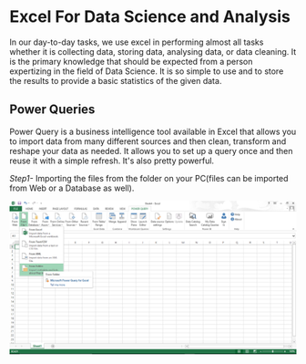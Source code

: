 # Excel For Data Science and Analysis

In our day-to-day tasks, we use excel in performing almost all tasks whether it is collecting data, storing data, analysing data, or data cleaning. It is the primary knowledge that should be expected from a person expertizing in the field of Data Science. It is so simple to use and to store the results to provide a basic statistics of the given data.

## Power Queries

Power Query is a business intelligence tool available in Excel that allows you to import data from many different sources and then clean, transform and reshape your data as needed. It allows you to set up a query once and then reuse it with a simple refresh. It's also pretty powerful.

*Step1-* Importing the files from the folder on your PC(files can be imported from Web or a Database as well).

![Img1](https://github.com/ananyachibber21/Excel-For-Data-Science-and-Analysis/blob/main/Screenshots/Img1.PNG)